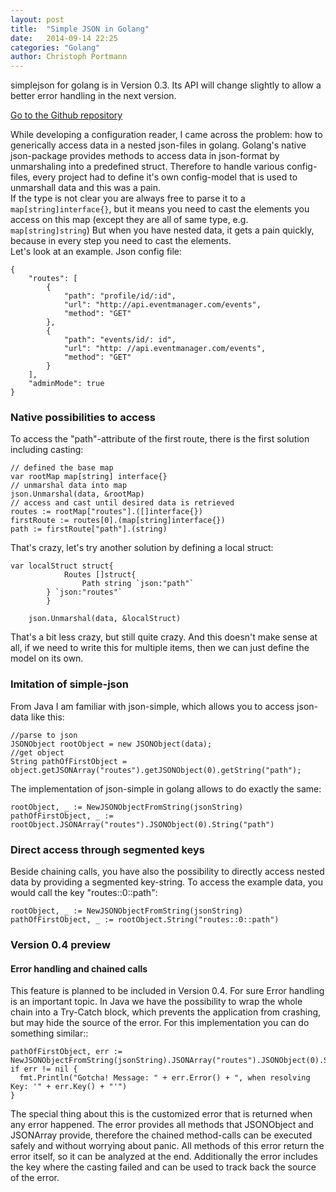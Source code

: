 ```yaml
---
layout: post
title:  "Simple JSON in Golang"
date:   2014-09-14 22:25
categories: "Golang"
author: Christoph Portmann
---
```

simplejson for golang is in Version 0.3. Its API will change slightly to allow a better error handling in the next version.

[Go to the Github repository](https://github.com/chrisport/simplejson)

While developing a configuration reader, I came across the problem: how to generically access data in a nested json-files in golang.
Golang's native json-package provides methods to access data in json-format by unmarshaling into a predefined struct. 
Therefore to handle various config-files, every project had to define it's own config-model that is used
to unmarshall data and this was a pain.  
If the type is not clear you are always free to parse it to a ```map[string]interface{}```, but it means you need to 
 cast the elements you access on this map (except they are all of same type, e.g. ```map[string]string```)
But when you have nested data, it gets a pain quickly, because in every step you need to cast the elements.  
Let's look at an example.
Json config file:
```
{
    "routes": [
        {
            "path": "profile/id/:id",
            "url": "http://api.eventmanager.com/events",
            "method": "GET"
        },
        {
            "path": "events/id/: id",
            "url": "http: //api.eventmanager.com/events",
            "method": "GET"
        }
    ],
    "adminMode": true
}
```

### Native possibilities to access
To access the "path"-attribute of the first route, there is the first solution including casting:

```
// defined the base map
var rootMap map[string] interface{}
// unmarshal data into map
json.Unmarshal(data, &rootMap)
// access and cast until desired data is retrieved
routes := rootMap["routes"].([]interface{})
firstRoute := routes[0].(map[string]interface{})
path := firstRoute["path"].(string)
```  

That's crazy, let's try another solution by defining a local struct:

```
var localStruct struct{
			Routes []struct{
				Path string `json:"path"`
		} `json:"routes"`
		}

	json.Unmarshal(data, &localStruct)
```

That's a bit less crazy, but still quite crazy. And this doesn't make sense at all, if we need to write this for 
multiple items, then we can just define the model on its own.

### Imitation of simple-json
From Java I am familiar with json-simple, which allows you to access json-data like this:
```
//parse to json
JSONObject rootObject = new JSONObject(data);
//get object
String pathOfFirstObject = object.getJSONArray("routes").getJSONObject(0).getString("path");
```

The implementation of json-simple in golang allows to do exactly the same:

```
rootObject, _ := NewJSONObjectFromString(jsonString)
pathOfFirstObject, _ := rootObject.JSONArray("routes").JSONObject(0).String("path")

```

### Direct access through segmented keys
Beside chaining calls, you have also the possibility to directly access nested data by providing a segmented key-string.
To access the example data, you would call the key "routes::0::path":

```
rootObject, _ := NewJSONObjectFromString(jsonString)
pathOfFirstObject, _ := rootObject.String("routes::0::path")
```

### Version 0.4 preview
#### Error handling and chained calls
This feature is planned to be included in Version 0.4.
For sure Error handling is an important topic. In Java we have the possibility to wrap the whole chain
into a Try-Catch block, which prevents the application from crashing, but may hide the source of the error.
For this implementation you can do something similar::

```
pathOfFirstObject, err := NewJSONObjectFromString(jsonString).JSONArray("routes").JSONObject(0).String("path")
if err != nil {
  fmt.Println("Gotcha! Message: " + err.Error() + ", when resolving Key: '" + err.Key() + "'")
}
```

The special thing about this is the customized error that is returned when any error happened. The error provides all 
methods that JSONObject and JSONArray provide, therefore the chained method-calls can be executed safely and without 
worrying about panic. All methods of this error return the error itself, so it can be analyzed at the end.
Additionally the error includes the key where the casting failed and can be used to track back the source of the error.